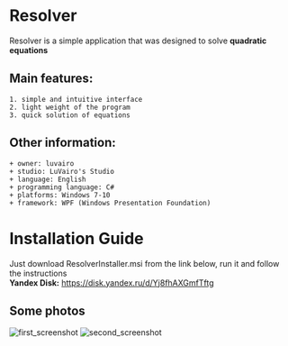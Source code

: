 # Resolver
Resolver is a simple application that was designed to solve **quadratic equations**

## Main features:
    1. simple and intuitive interface
    2. light weight of the program
    3. quick solution of equations
    
## Other information:
    + owner: luvairo
    + studio: LuVairo's Studio
    + language: English
    + programming language: C#  
    + platforms: Windows 7-10
    + framework: WPF (Windows Presentation Foundation)
    
# Installation Guide
Just download ResolverInstaller.msi from the link below, run it and follow the instructions
<br/>
**Yandex Disk:** https://disk.yandex.ru/d/Yj8fhAXGmfTftg

## Some photos
![first_screenshot](https://user-images.githubusercontent.com/53510413/136796723-dab681c8-b63d-4fda-9813-a2eb8ea22cca.png)
![second_screenshot](https://user-images.githubusercontent.com/53510413/136796756-6a57d8be-1c31-4774-828f-01697edb4569.png)
